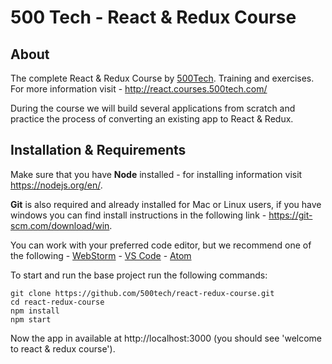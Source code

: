 **500 Tech** - React & Redux Course
===================================

About
-----
The complete React & Redux Course by [500Tech](http://500tech.com/).
Training and exercises.
For more information visit - http://react.courses.500tech.com/

During the course we will build several applications from scratch and practice the process of converting an existing app to React & Redux.

Installation & Requirements
-------------------------
Make sure that you have **Node** installed - for installing information visit https://nodejs.org/en/.

**Git** is also required and already installed for Mac or Linux users, if you have windows you can find install instructions in the following link - https://git-scm.com/download/win.

You can work with your preferred code editor, but we recommend one of the following - 
[WebStorm](https://www.jetbrains.com/webstorm/)  -  [VS Code](https://code.visualstudio.com/)  -  [Atom](https://atom.io/) 

To start and run the base project run the following commands:

    git clone https://github.com/500tech/react-redux-course.git
    cd react-redux-course
    npm install
    npm start
Now the app in available at http://localhost:3000 (you should see 'welcome to react & redux course').
